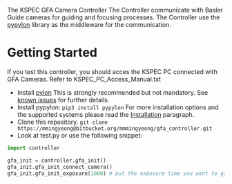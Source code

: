 
The KSPEC GFA Camera Controller
The Controller communicate with Basler Guide cameras for guiding and focusing processes.
The Controller use the [pypylon](https://github.com/basler/pypylon) library as the middleware for the communication.

# Getting Started

If you test this controller, you should acces the KSPEC PC connected with GFA Cameras.
Refer to KSPEC_PC_Access_Manual.txt

 * Install [pylon](https://www.baslerweb.com/pylon)
   This is strongly recommended but not mandatory. See [known issues](#known-issues) for further details.
 * Install pypylon: ```pip3 install pypylon```
   For more installation options and the supported systems please read the [Installation](#Installation) paragraph.
 * Clone this repository. ```git clone https://mmingyeong@bitbucket.org/mmmingyeong/gfa_controller.git```
 * Look at test.py or use the following snippet:

```python
import controller

gfa_init = controller.gfa_init()
gfa_init.gfa_init_connect_camera()
gfa_init.gfa_init_exposure(1000) # put the exposure time you want to grab
```